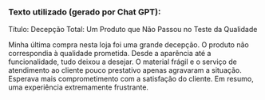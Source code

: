 ### Texto utilizado (gerado por Chat GPT):

Título: Decepção Total: Um Produto que Não Passou no Teste da Qualidade

Minha última compra nesta loja foi uma grande decepção. O produto não correspondia à qualidade prometida. Desde a aparência até a funcionalidade, tudo deixou a desejar. O material frágil e o serviço de atendimento ao cliente pouco prestativo apenas agravaram a situação. Esperava mais comprometimento com a satisfação do cliente. Em resumo, uma experiência extremamente frustrante.
